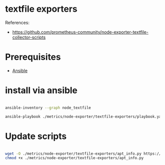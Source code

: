 
# textfile exporters

References:
- https://github.com/prometheus-community/node-exporter-textfile-collector-scripts

# Prerequisites

- [Ansible](../../../docs/ansible.md)

# install via ansible

```bash

ansible-inventory --graph node_textfile

ansible-playbook ./metrics/node-exporter/textfile-exporters/playbook.yaml

```

# Update scripts

```bash

wget -O ./metrics/node-exporter/textfile-exporters/apt_info.py https://github.com/prometheus-community/node-exporter-textfile-collector-scripts/raw/refs/heads/master/apt_info.py
chmod +x ./metrics/node-exporter/textfile-exporters/apt_info.py

```
